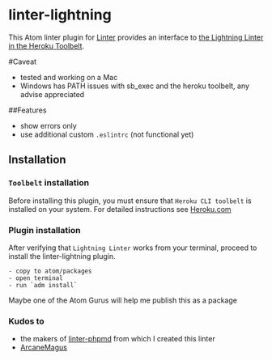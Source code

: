 linter-lightning
=========================

This Atom linter plugin for [Linter](https://github.com/AtomLinter/Linter) provides
an interface to [the Lightning Linter in the Heroku Toolbelt](https://developer.salesforce.com/docs/atlas.en-us.lightning.meta/lightning/cli_intro.htm).

#Caveat
- tested and working on a Mac
- Windows has PATH issues with sb_exec and the heroku toolbelt, any advise appreciated

##Features
- show errors only
- use additional custom `.eslintrc` (not functional yet)

## Installation
### `Toolbelt` installation
Before installing this plugin, you must ensure that `Heroku CLI toolbelt` is installed on your
system. For detailed instructions see [Heroku.com](https://devcenter.heroku.com/articles/heroku-cli)

### Plugin installation

After verifying that `Lightning Linter` works from your terminal, proceed to install the linter-lightning plugin.

    - copy to atom/packages
    - open terminal
    - run `adm install`

Maybe one of the Atom Gurus will help me publish this as a package

### Kudos to
- the makers of [linter-phpmd](https://github.com/AtomLinter/linter-phpmd) from which I created this linter
- [ArcaneMagus](https://github.com/Arcanemagus)
